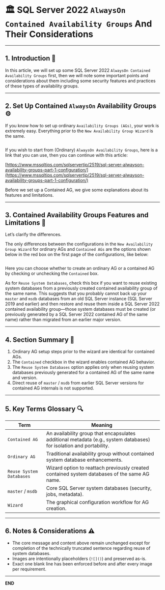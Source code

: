 # 🏛️ SQL Server 2022 `AlwaysOn Contained Availability Groups` And Their Considerations

---

## 1. Introduction 📘

In this article, we will set up some SQL Server 2022 `AlwaysOn Contained Availability Groups` first, then we will note some important points and considerations about them including some security features and practices of these types of availability groups.

---

## 2. Set Up Contained `AlwaysOn` Availability Groups ⚙️

If you know how to set up ordinary `Availability Groups (AGs)`, your work is extremely easy. Everything prior to the `New Availability Group Wizard` is the same.

  
![]()
  

If you wish to start from (Ordinary) `AlwaysOn Availability Groups`, here is a link that you can use, then you can continue with this article:

[https://www.mssqltips.com/sqlservertip/2519/sql-server-alwayson-availability-groups-part-1-configuration/](https://www.mssqltips.com/sqlservertip/2519/sql-server-alwayson-availability-groups-part-1-configuration/)

Before we set up a Contained AG, we give some explanations about its features and limitations.

---

## 3. Contained Availability Groups Features and Limitations 🧩

Let’s clarify the differences.

The only differences between the configurations in the `New Availability Group Wizard` for ordinary AGs and `Contained AGs` are the options shown below in the red box on the first page of the configurations, like below:

  
![]()
  

Here you can choose whether to create an ordinary AG or a contained AG by checking or unchecking the `Contained` box.

As for `Reuse System Databases`, check this box if you want to reuse existing system databases from a previously created contained availability group of the same name. This suggests that you probably cannot back up your `master` and `msdb` databases from an old SQL Server instance (SQL Server 2019 and earlier) and then restore and reuse them inside a SQL Server 2022 contained availability group—those system databases must be created (or previously generated by a SQL Server 2022 contained AG of the same name) rather than migrated from an earlier major version.

---

## 4. Section Summary 📝

1. Ordinary AG setup steps prior to the wizard are identical for contained AGs.  
2. The `Contained` checkbox in the wizard enables contained AG behavior.  
3. The `Reuse System Databases` option applies only when reusing system databases previously generated for a contained AG of the same name and version.  
4. Direct reuse of `master` / `msdb` from earlier SQL Server versions for contained AG internals is not supported.

---

## 5. Key Terms Glossary 🔍

| Term | Meaning |
|------|---------|
| `Contained AG` | An availability group that encapsulates additional metadata (e.g., system databases) for isolation and portability. |
| `Ordinary AG` | Traditional availability group without contained system database enhancements. |
| `Reuse System Databases` | Wizard option to reattach previously created contained system databases of the same AG name. |
| `master` / `msdb` | Core SQL Server system databases (security, jobs, metadata). |
| `Wizard` | The graphical configuration workflow for AG creation. |

---

## 6. Notes & Considerations ⚠️

- The core message and content above remain unchanged except for completion of the technically truncated sentence regarding reuse of system databases.  
- Images are intentionally placeholders (`![]()`) and preserved as-is.  
- Exact one blank line has been enforced before and after every image per requirement.

---

**END**